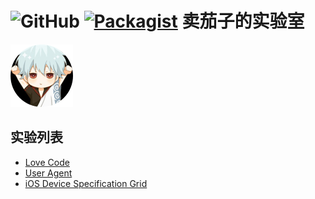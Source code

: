 # ![GitHub](https://assets-cdn.github.com/favicon.ico)   [![Packagist](https://img.shields.io/packagist/l/doctrine/orm.svg)](https://github.com/mqiezi/CornerstoneBC/blob/master/MIT-LICENSE)  卖茄子的实验室

  ![mqiezi](./images/icon.png)



## 实验列表

* [Love Code](/lab/h5/loveCode.html "二维码")
* [User Agent](/lab/h5/UserAgent.html "用于浏览器解析系统信息的测试代码")
* [iOS Device Specification Grid](/lab/h5/iOSDeviceSpecificationGrid.html "用于iOS 系统信息获取")




